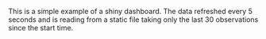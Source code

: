 This is a simple example of a shiny dashboard. The data refreshed every 5 seconds 
and is reading from a static file taking only the last 30 observations since the 
start time. 